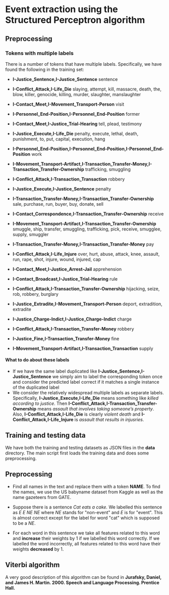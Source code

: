 # Event extraction using the Structured Perceptron algorithm

## Preprocessing
### Tokens with multiple labels
There is a number of tokens that have multiple labels. Specifically, we have found the following in the training set:

* **I-Justice\_Sentence,I-Justice\_Sentence** sentence

* **I-Conflict\_Attack,I-Life\_Die** slaying, attempt, kill, massacre, death, the, blow, killer, genocide, killing, murder, slaughter, manslaughter

* **I-Contact\_Meet,I-Movement\_Transport-Person** visit

* **I-Personnel\_End-Position,I-Personnel\_End-Position** former

* **I-Contact\_Meet,I-Justice\_Trial-Hearing** tell, plead, testimony

* **I-Justice\_Execute,I-Life\_Die** penalty, execute, lethal, death, punishment, to, put, capital, execution, hang

* **I-Personnel\_End-Position,I-Personnel\_End-Position,I-Personnel\_End-Position** work

* **I-Movement\_Transport-Artifact,I-Transaction\_Transfer-Money,I-Transaction\_Transfer-Ownership** trafficking, smuggling

* **I-Conflict\_Attack,I-Transaction\_Transaction** robbery

* **I-Justice\_Execute,I-Justice\_Sentence** penalty

* **I-Transaction\_Transfer-Money,I-Transaction\_Transfer-Ownership** sale, purchase, run, buyer, buy, donate, sell

* **I-Contact\_Correspondence,I-Transaction\_Transfer-Ownership** receive

* **I-Movement\_Transport-Artifact,I-Transaction\_Transfer-Ownership** smuggle, ship, transfer, smuggling, trafficking, pick, receive, smugglee, supply, smuggler

* **I-Transaction\_Transfer-Money,I-Transaction\_Transfer-Money** pay

* **I-Conflict\_Attack,I-Life\_Injure** over, hurt, abuse, attack, knee, assault, run, rape, shot, injure, wound, injured, cap

* **I-Contact\_Meet,I-Justice\_Arrest-Jail** apprehension

* **I-Contact\_Broadcast,I-Justice\_Trial-Hearing** rule

* **I-Conflict\_Attack,I-Transaction\_Transfer-Ownership** hijacking, seize, rob, robbery, burglary

* **I-Justice\_Extradite,I-Movement\_Transport-Person** deport, extradition, extradite

* **I-Justice\_Charge-Indict,I-Justice\_Charge-Indict** charge

* **I-Conflict\_Attack,I-Transaction\_Transfer-Money** robbery

* **I-Justice\_Fine,I-Transaction\_Transfer-Money** fine

* **I-Movement\_Transport-Artifact,I-Transaction\_Transaction** supply

#### What to do about these labels
* If we have the same label duplicated like **I-Justice\_Sentence,I-Justice\_Sentence** we simply aim to label the corresponding token once and consider the predicted label correct if it matches a single instance of the duplicated label
* We consider the relatively widespread multiple labels as separate labels. Specifically, **I-Justice\_Execute,I-Life\_Die** means something like *killed according to justice*. Then **I-Conflict\_Attack,I-Transaction\_Transfer-Ownership** means *assault that involves taking someone’s property*. Also, **I-Conflict\_Attack,I-Life\_Die** is clearly *violent death* and **I-Conflict\_Attack,I-Life\_Injure** is *assault that results in injusries*.


## Training and testing data
We have both the training and testing datasets as JSON files in the **data** directory. The main script first loads the training data and does some preprocessing.

## Preprocessing
* Find all names in the text and replace them with a token **NAME**. To find the names, we use the US babyname dataset from Kaggle as well as the name gazeteers from GATE.

*  Suppose there is a sentence _Cat eats a cake._ We labelled this sentence as *E E NE NE* where *NE* stands for "non-event" and *E* is for "event". This is almost correct except for the label for word "cat" which is supposed to be a *NE*. 
*  For each word in this sentence we take all features related to this word and **increase** their weights by 1 if we labelled this word correctly. If we labelled the word incorrectly, all features related to this word have their weights **decreased** by 1.

## Viterbi algorithm

A very good description of this algorithm can be found in 
**Jurafsky, Daniel, and James H. Martin. 2000. Speech and Language Processing. Prentice Hall.**